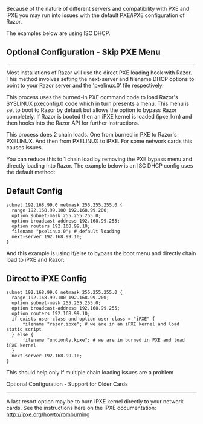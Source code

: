 Because of the nature of different servers and compatibility with PXE and iPXE you may run into issues with the default PXE/iPXE configuration of Razor.

The examples below are using ISC DHCP.

## Optional Configuration - Skip PXE Menu

---

Most installations of Razor will use the direct PXE loading hook with Razor. This method involves setting the next-server and filename DHCP options to point to your Razor server and the 'pxelinux.0' file respectively.

This process uses the burned-in PXE command code to load Razor's SYSLINUX pxeconfig.0 code which in turn presents a menu. This menu is set to boot to Razor by default but allows the option to bypass Razor completely. If Razor is booted then an iPXE kernel is loaded (ipxe.lkrn) and then hooks into the Razor API for further instructions.

This process does 2 chain loads. One from burned in PXE to Razor's PXELINUX. And then from PXELINUX to iPXE. For some network cards this causes issues.

You can reduce this to 1 chain load by removing the PXE bypass menu and directly loading into Razor.
The example below is an ISC DHCP config uses the default method:

## Default Config

```
subnet 192.168.99.0 netmask 255.255.255.0 {
  range 192.168.99.100 192.168.99.200;
  option subnet-mask 255.255.255.0;
  option broadcast-address 192.168.99.255;
  option routers 192.168.99.10;
  filename "pxelinux.0"; # default loading
  next-server 192.168.99.10;
}
```

And this example is using if/else to bypass the boot menu and directly chain load to iPXE and Razor:

## Direct to iPXE Config
```
subnet 192.168.99.0 netmask 255.255.255.0 {
  range 192.168.99.100 192.168.99.200;
  option subnet-mask 255.255.255.0;
  option broadcast-address 192.168.99.255;
  option routers 192.168.99.10;
  if exists user-class and option user-class = "iPXE" {
      filename "razor.ipxe"; # we are in an iPXE kernel and load static script
  } else {
      filename "undionly.kpxe"; # we are in burned in PXE and load iPXE kernel
  }
  next-server 192.168.99.10;
}
```

This should help only if multiple chain loading issues are a problem

Optional Configuration - Support for Older Cards

---


A last resort option may be to burn iPXE kernel directly to your network cards. See the instructions here on the iPXE documentation: http://ipxe.org/howto/romburning